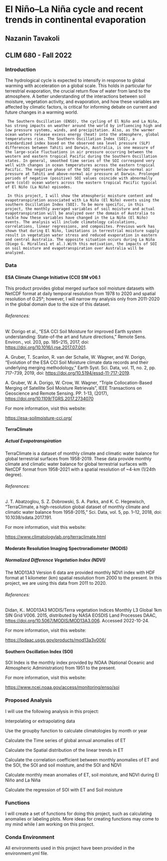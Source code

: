 # El Niño–La Niña cycle and recent trends in continental evaporation

## Nazanin Tavakoli

## CLIM 680 - Fall 2022

### Introduction

The hydrological cycle is expected to intensify in response to global warming with acceleration on a global scale. This holds in particular for terrestrial evaporation, the crucial return flow of water from land to the atmosphere. A better understanding of the interactions between soil moisture, vegetation activity, and evaporation, and how these variables are affected by climatic factors, is critical for informing debate on current and future changes in a warming world. 

     The Southern Oscillation (ENSO), the cycling of El Niño and La Niña, has strong impacts on weather around the world by influencing high and low pressure systems, winds, and precipitation. Also, as the warmer ocean waters release excess energy (heat) into the atmosphere, global temperatures rise. The Southern Oscillation Index (SOI), a standardized index based on the observed sea level pressure (SLP) differences between Tahiti and Darwin, Australia, is one measure of the large-scale fluctuations in air pressure occurring between the western and eastern tropical Pacific during the Southern Oscillation states. In general, smoothed time series of the SOI correspond very well with changes in ocean temperatures across the eastern tropical Pacific. The negative phase of the SOI represents below-normal air pressure at Tahiti and above-normal air pressure at Darwin. Prolonged periods of negative (positive) SOI values coincide with abnormally warm (cold) ocean waters across the eastern tropical Pacific typical of El Niño (La Niña) episodes.
     
     In this project, I will show the atmospheric moisture content and evapotranspiration associated with La Niña (El Niño) events using the southern Oscillation Index (SOI). To be more specific, in this project, the monthly averaged variables of soil moisture and actual evapotranspiration will be analyzed over the domain of Australia to tackle how these variables have changed in the La Niña (El Niño) events. The analysis will include climatology calculations, correlations, linear regressions, and composites. Previous work has shown that during El Niño, limitations in terrestrial moisture supply result in vegetation water stress and reduced evaporation in eastern and central Australia. The opposite situation occurs during La Niña (Diego G. Miralles1 et al.).With this motivation, the impacts of SOI on soil moisture and evapotranspiration over Australia will be analyzed.


### Data

#### ESA Climate Change Initiative (CCI) SM v06.1
This product provides global merged surface soil moisture datasets with NetCDF format at daily temporal resolution from 1978 to 2020 and spatial resolution of 0.25°; however, I will narrow my analysis only from 2011-2020 in the global domain due to the size of this dataset.

###### References:
W. Dorigo et al., “ESA CCI Soil Moisture for improved Earth system understanding: State-of-the art and future directions,” Remote Sens. Environ., vol. 203, pp. 185–215, 2017, doi: https://doi.org/10.1016/j.rse.2017.07.001.

A. Gruber, T. Scanlon, R. van der Schalie, W. Wagner, and W. Dorigo, “Evolution of the ESA CCI Soil Moisture climate data records and their underlying merging methodology,” Earth Syst. Sci. Data, vol. 11, no. 2, pp. 717–739, 2019, doi: https://doi.org/10.5194/essd-11-717-2019.

A. Gruber, W. A. Dorigo, W. Crow, W. Wagner, “Triple Collocation-Based Merging of Satellite Soil Moisture Retrievals”, IEEE Transactions on Geoscience and Remote Sensing. PP. 1-13, (2017), https://doi.org/10.1109/TGRS.2017.2734070

For more information, visit this website:

https://esa-soilmoisture-cci.org/

#### TerraClimate

##### Actual Evapotranspiration

TerraClimate is a dataset of monthly climate and climatic water balance for global terrestrial surfaces from 1958-2019. These data provide monthly climate and climatic water balance for global terrestrial surfaces with NetCDF format from 1958-2021 with a spatial resolution of ~4-km (1/24th degree).

###### References:

J. T. Abatzoglou, S. Z. Dobrowski, S. A. Parks, and K. C. Hegewisch, “TerraClimate, a high-resolution global dataset of monthly climate and climatic water balance from 1958-2015,” Sci. Data, vol. 5, pp. 1–12, 2018, doi: 10.1038/sdata.2017.191.

For more information, visit this website:

https://www.climatologylab.org/terraclimate.html

#### Moderate Resolution Imaging Spectroradiometer (MODIS)

##### Normalized Difference Vegetation Index (NDVI)

The MOD13A3 Version 6 data are provided monthly NDVI index with HDF format at 1 kilometer (km) spatial resolution from 2000 to the present. In this project, we are using this data from 2011 to 2020.

###### References:

Didan, K.. MOD13A3 MODIS/Terra vegetation Indices Monthly L3 Global 1km SIN Grid V006. 2015, distributed by NASA EOSDIS Land Processes DAAC, https://doi.org/10.5067/MODIS/MOD13A3.006. Accessed 2022-10-24.

For more information, visit this website:

https://lpdaac.usgs.gov/products/mod13a3v006/

#### Southern Oscillation Index (SOI) 

SOI Index is the monthly index provided by NOAA (National Oceanic and Atmospheric Administration) from 1951 to the present.

For more information, visit this website:

https://www.ncei.noaa.gov/access/monitoring/enso/soi

### Proposed Analysis

I will use the following analysis in this project:

Interpolating or extrapolating data

Use the groupby function to calculate climatologies by month or year

Calculate the Time series of global annual anomalies of ET

Calculate the Spatial distribution of the linear trends in ET

Calculate the correlation coefficient between monthly anomalies of ET and the SOI, the SOI and soil moisture, and the SOI and NDVI

Calculate monthly mean anomalies of ET, soil moisture, and NDVI during El Niño and La Niña

Calculate the regression of SOI with ET and Soil moisture

### Functions

I will create a set of functions for doing this project, such as calculating anomalies or labeling plots. More ideas for creating functions may come to my mind while I am working on this project.

### Conda Environment

All environments used in this project have been provided in the environment.yml file.
